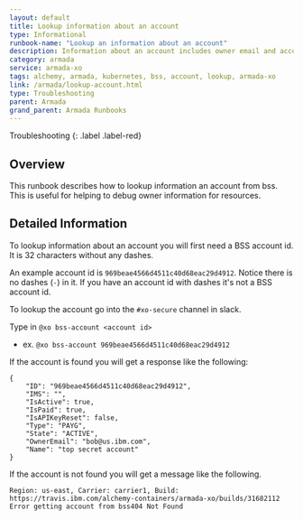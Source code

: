 ```yaml
---
layout: default
title: Lookup information about an account
type: Informational
runbook-name: "Lookup an information about an account"
description: Information about an account includes owner email and account name and type and status
category: armada
service: armada-xo
tags: alchemy, armada, kubernetes, bss, account, lookup, armada-xo
link: /armada/lookup-account.html
type: Troubleshooting
parent: Armada
grand_parent: Armada Runbooks
---
```


Troubleshooting
{: .label .label-red}

## Overview
This runbook describes how to lookup information an account from bss.  This is useful for helping to debug owner information for resources.

## Detailed Information
To lookup information about an account you will first need a BSS account id.  It is 32 characters without any dashes.

An example account id is `969beae4566d4511c40d68eac29d4912`.  Notice there is no dashes (`-`) in it.  If you have an account id with dashes it's not a BSS account id.

To lookup the account go into the `#xo-secure` channel in slack.

Type in `@xo bss-account <account id>`
   - ex. `@xo bss-account 969beae4566d4511c40d68eac29d4912`
   
If the account is found you will get a response like the following:

```
{
    "ID": "969beae4566d4511c40d68eac29d4912",
    "IMS": "",
    "IsActive": true,
    "IsPaid": true,
    "IsAPIKeyReset": false,
    "Type": "PAYG",
    "State": "ACTIVE",
    "OwnerEmail": "bob@us.ibm.com",
    "Name": "top secret account"
}
```

If the account is not found you will get a message like the following.

```
Region: us-east, Carrier: carrier1, Build: https://travis.ibm.com/alchemy-containers/armada-xo/builds/31682112
Error getting account from bss404 Not Found
```
